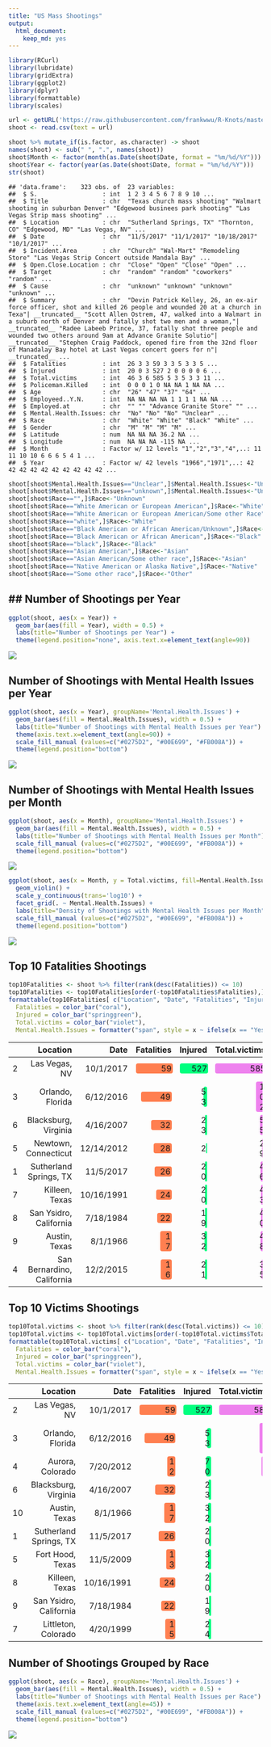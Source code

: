 ```yaml
---
title: "US Mass Shootings"
output: 
  html_document:
    keep_md: yes
---
```




```r
library(RCurl)
library(lubridate)
library(gridExtra)
library(ggplot2)
library(dplyr)
library(formattable)
library(scales)
```


```r
url <- getURL('https://raw.githubusercontent.com/frankwwu/R-Knots/master/US%20Mass%20Shootings/Mass%20Shootings%20Dataset%20Ver%205.csv')
shoot <- read.csv(text = url) 
```



```r
shoot %>% mutate_if(is.factor, as.character) -> shoot
names(shoot) <- sub(" ", ".", names(shoot))
shoot$Month <- factor(month(as.Date(shoot$Date, format = "%m/%d/%Y")))
shoot$Year <- factor(year(as.Date(shoot$Date, format = "%m/%d/%Y")))
str(shoot)
```

```
## 'data.frame':	323 obs. of  23 variables:
##  $ S.                  : int  1 2 3 4 5 6 7 8 9 10 ...
##  $ Title               : chr  "Texas church mass shooting" "Walmart shooting in suburban Denver" "Edgewood businees park shooting" "Las Vegas Strip mass shooting" ...
##  $ Location            : chr  "Sutherland Springs, TX" "Thornton, CO" "Edgewood, MD" "Las Vegas, NV" ...
##  $ Date                : chr  "11/5/2017" "11/1/2017" "10/18/2017" "10/1/2017" ...
##  $ Incident.Area       : chr  "Church" "Wal-Mart" "Remodeling Store" "Las Vegas Strip Concert outside Mandala Bay" ...
##  $ Open.Close.Location : chr  "Close" "Open" "Close" "Open" ...
##  $ Target              : chr  "random" "random" "coworkers" "random" ...
##  $ Cause               : chr  "unknown" "unknown" "unknown" "unknown" ...
##  $ Summary             : chr  "Devin Patrick Kelley, 26, an ex-air force officer, shot and killed 26 people and wounded 20 at a church in Texa"| __truncated__ "Scott Allen Ostrem, 47, walked into a Walmart in a suburb north of Denver and fatally shot two men and a woman,"| __truncated__ "Radee Labeeb Prince, 37, fatally shot three people and wounded two others around 9am at Advance Granite Solutio"| __truncated__ "Stephen Craig Paddock, opened fire from the 32nd floor of Manadalay Bay hotel at Last Vegas concert goers for n"| __truncated__ ...
##  $ Fatalities          : int  26 3 3 59 3 3 5 3 3 5 ...
##  $ Injured             : int  20 0 3 527 2 0 0 0 0 6 ...
##  $ Total.victims       : int  46 3 6 585 5 3 5 3 3 11 ...
##  $ Policeman.Killed    : int  0 0 0 1 0 NA NA 1 NA NA ...
##  $ Age                 : chr  "26" "47" "37" "64" ...
##  $ Employeed..Y.N.     : int  NA NA NA NA 1 1 1 1 NA NA ...
##  $ Employed.at         : chr  "" "" "Advance Granite Store" "" ...
##  $ Mental.Health.Issues: chr  "No" "No" "No" "Unclear" ...
##  $ Race                : chr  "White" "White" "Black" "White" ...
##  $ Gender              : chr  "M" "M" "M" "M" ...
##  $ Latitude            : num  NA NA NA 36.2 NA ...
##  $ Longitude           : num  NA NA NA -115 NA ...
##  $ Month               : Factor w/ 12 levels "1","2","3","4",..: 11 11 10 10 6 6 6 5 4 1 ...
##  $ Year                : Factor w/ 42 levels "1966","1971",..: 42 42 42 42 42 42 42 42 42 42 ...
```

```r
shoot[shoot$Mental.Health.Issues=="Unclear",]$Mental.Health.Issues<-"Unknown"
shoot[shoot$Mental.Health.Issues=="unknown",]$Mental.Health.Issues<-"Unknown"
shoot[shoot$Race=="",]$Race<-"Unknown"
shoot[shoot$Race=="White American or European American",]$Race<-"White"
shoot[shoot$Race=="White American or European American/Some other Race",]$Race<-"White"
shoot[shoot$Race=="white",]$Race<-"White"
shoot[shoot$Race=="Black American or African American/Unknown",]$Race<-"Black"
shoot[shoot$Race=="Black American or African American",]$Race<-"Black"
shoot[shoot$Race=="black",]$Race<-"Black"
shoot[shoot$Race=="Asian American",]$Race<-"Asian"
shoot[shoot$Race=="Asian American/Some other race",]$Race<-"Asian"
shoot[shoot$Race=="Native American or Alaska Native",]$Race<-"Native"
shoot[shoot$Race=="Some other race",]$Race<-"Other"
```

## ## Number of Shootings per Year


```r
ggplot(shoot, aes(x = Year)) + 
  geom_bar(aes(fill = Year), width = 0.5) +
  labs(title="Number of Shootings per Year") + 
  theme(legend.position="none", axis.text.x=element_text(angle=90))
```

![](US-Mass-Shootings_files/figure-html/unnamed-chunk-4-1.png)<!-- -->

## Number of Shootings with Mental Health Issues per Year


```r
ggplot(shoot, aes(x = Year), groupName='Mental.Health.Issues') + 
  geom_bar(aes(fill = Mental.Health.Issues), width = 0.5) +
  labs(title="Number of Shootings with Mental Health Issues per Year") + 
  theme(axis.text.x=element_text(angle=90)) +
  scale_fill_manual (values=c("#0275D2", "#00E699", "#FB008A")) +
  theme(legend.position="bottom")
```

![](US-Mass-Shootings_files/figure-html/unnamed-chunk-5-1.png)<!-- -->

## Number of Shootings with Mental Health Issues per Month


```r
ggplot(shoot, aes(x = Month), groupName='Mental.Health.Issues') + 
  geom_bar(aes(fill = Mental.Health.Issues), width = 0.5) +
  labs(title="Number of Shootings with Mental Health Issues per Month") +
  scale_fill_manual (values=c("#0275D2", "#00E699", "#FB008A")) +
  theme(legend.position="bottom")
```

![](US-Mass-Shootings_files/figure-html/unnamed-chunk-6-1.png)<!-- -->



```r
ggplot(shoot, aes(x = Month, y = Total.victims, fill=Mental.Health.Issues)) + 
  geom_violin() +
  scale_y_continuous(trans='log10') +
  facet_grid(. ~ Mental.Health.Issues) +   
  labs(title="Density of Shootings with Mental Health Issues per Month") +
  scale_fill_manual (values=c("#0275D2", "#00E699", "#FB008A")) +
  theme(legend.position="bottom")
```

![](US-Mass-Shootings_files/figure-html/unnamed-chunk-7-1.png)<!-- -->


## Top 10 Fatalities Shootings


```r
top10Fatalities <- shoot %>% filter(rank(desc(Fatalities)) <= 10)
top10Fatalities <- top10Fatalities[order(-top10Fatalities$Fatalities),]
formattable(top10Fatalities[ c("Location", "Date", "Fatalities", "Injured", "Total.victims", "Mental.Health.Issues")], list(
  Fatalities = color_bar("coral"),
  Injured = color_bar("springgreen"),
  Total.victims = color_bar("violet"),
  Mental.Health.Issues = formatter("span", style = x ~ ifelse(x == "Yes", style(color = "red", font.weight = "bold"), NA))))
```


<table class="table table-condensed">
 <thead>
  <tr>
   <th style="text-align:left;">   </th>
   <th style="text-align:right;"> Location </th>
   <th style="text-align:right;"> Date </th>
   <th style="text-align:right;"> Fatalities </th>
   <th style="text-align:right;"> Injured </th>
   <th style="text-align:right;"> Total.victims </th>
   <th style="text-align:right;"> Mental.Health.Issues </th>
  </tr>
 </thead>
<tbody>
  <tr>
   <td style="text-align:left;"> 2 </td>
   <td style="text-align:right;"> Las Vegas, NV </td>
   <td style="text-align:right;"> 10/1/2017 </td>
   <td style="text-align:right;"> <span style="display: inline-block; direction: rtl; border-radius: 4px; padding-right: 2px; background-color: coral; width: 100.00%">59</span> </td>
   <td style="text-align:right;"> <span style="display: inline-block; direction: rtl; border-radius: 4px; padding-right: 2px; background-color: springgreen; width: 100.00%">527</span> </td>
   <td style="text-align:right;"> <span style="display: inline-block; direction: rtl; border-radius: 4px; padding-right: 2px; background-color: violet; width: 100.00%">585</span> </td>
   <td style="text-align:right;"> <span>Unknown</span> </td>
  </tr>
  <tr>
   <td style="text-align:left;"> 3 </td>
   <td style="text-align:right;"> Orlando, Florida </td>
   <td style="text-align:right;"> 6/12/2016 </td>
   <td style="text-align:right;"> <span style="display: inline-block; direction: rtl; border-radius: 4px; padding-right: 2px; background-color: coral; width: 83.05%">49</span> </td>
   <td style="text-align:right;"> <span style="display: inline-block; direction: rtl; border-radius: 4px; padding-right: 2px; background-color: springgreen; width: 10.06%">53</span> </td>
   <td style="text-align:right;"> <span style="display: inline-block; direction: rtl; border-radius: 4px; padding-right: 2px; background-color: violet; width: 17.44%">102</span> </td>
   <td style="text-align:right;"> <span>Unknown</span> </td>
  </tr>
  <tr>
   <td style="text-align:left;"> 6 </td>
   <td style="text-align:right;"> Blacksburg, Virginia </td>
   <td style="text-align:right;"> 4/16/2007 </td>
   <td style="text-align:right;"> <span style="display: inline-block; direction: rtl; border-radius: 4px; padding-right: 2px; background-color: coral; width: 54.24%">32</span> </td>
   <td style="text-align:right;"> <span style="display: inline-block; direction: rtl; border-radius: 4px; padding-right: 2px; background-color: springgreen; width: 4.36%">23</span> </td>
   <td style="text-align:right;"> <span style="display: inline-block; direction: rtl; border-radius: 4px; padding-right: 2px; background-color: violet; width: 9.40%">55</span> </td>
   <td style="text-align:right;"> <span style="color: red; font-weight: bold">Yes    </span> </td>
  </tr>
  <tr>
   <td style="text-align:left;"> 5 </td>
   <td style="text-align:right;"> Newtown, Connecticut </td>
   <td style="text-align:right;"> 12/14/2012 </td>
   <td style="text-align:right;"> <span style="display: inline-block; direction: rtl; border-radius: 4px; padding-right: 2px; background-color: coral; width: 47.46%">28</span> </td>
   <td style="text-align:right;"> <span style="display: inline-block; direction: rtl; border-radius: 4px; padding-right: 2px; background-color: springgreen; width: 0.38%">2</span> </td>
   <td style="text-align:right;"> <span style="display: inline-block; direction: rtl; border-radius: 4px; padding-right: 2px; background-color: violet; width: 4.96%">29</span> </td>
   <td style="text-align:right;"> <span style="color: red; font-weight: bold">Yes    </span> </td>
  </tr>
  <tr>
   <td style="text-align:left;"> 1 </td>
   <td style="text-align:right;"> Sutherland Springs, TX </td>
   <td style="text-align:right;"> 11/5/2017 </td>
   <td style="text-align:right;"> <span style="display: inline-block; direction: rtl; border-radius: 4px; padding-right: 2px; background-color: coral; width: 44.07%">26</span> </td>
   <td style="text-align:right;"> <span style="display: inline-block; direction: rtl; border-radius: 4px; padding-right: 2px; background-color: springgreen; width: 3.80%">20</span> </td>
   <td style="text-align:right;"> <span style="display: inline-block; direction: rtl; border-radius: 4px; padding-right: 2px; background-color: violet; width: 7.86%">46</span> </td>
   <td style="text-align:right;"> <span>No     </span> </td>
  </tr>
  <tr>
   <td style="text-align:left;"> 7 </td>
   <td style="text-align:right;"> Killeen, Texas </td>
   <td style="text-align:right;"> 10/16/1991 </td>
   <td style="text-align:right;"> <span style="display: inline-block; direction: rtl; border-radius: 4px; padding-right: 2px; background-color: coral; width: 40.68%">24</span> </td>
   <td style="text-align:right;"> <span style="display: inline-block; direction: rtl; border-radius: 4px; padding-right: 2px; background-color: springgreen; width: 3.80%">20</span> </td>
   <td style="text-align:right;"> <span style="display: inline-block; direction: rtl; border-radius: 4px; padding-right: 2px; background-color: violet; width: 7.35%">43</span> </td>
   <td style="text-align:right;"> <span style="color: red; font-weight: bold">Yes    </span> </td>
  </tr>
  <tr>
   <td style="text-align:left;"> 8 </td>
   <td style="text-align:right;"> San Ysidro, California </td>
   <td style="text-align:right;"> 7/18/1984 </td>
   <td style="text-align:right;"> <span style="display: inline-block; direction: rtl; border-radius: 4px; padding-right: 2px; background-color: coral; width: 37.29%">22</span> </td>
   <td style="text-align:right;"> <span style="display: inline-block; direction: rtl; border-radius: 4px; padding-right: 2px; background-color: springgreen; width: 3.61%">19</span> </td>
   <td style="text-align:right;"> <span style="display: inline-block; direction: rtl; border-radius: 4px; padding-right: 2px; background-color: violet; width: 6.84%">40</span> </td>
   <td style="text-align:right;"> <span style="color: red; font-weight: bold">Yes    </span> </td>
  </tr>
  <tr>
   <td style="text-align:left;"> 9 </td>
   <td style="text-align:right;"> Austin, Texas </td>
   <td style="text-align:right;"> 8/1/1966 </td>
   <td style="text-align:right;"> <span style="display: inline-block; direction: rtl; border-radius: 4px; padding-right: 2px; background-color: coral; width: 28.81%">17</span> </td>
   <td style="text-align:right;"> <span style="display: inline-block; direction: rtl; border-radius: 4px; padding-right: 2px; background-color: springgreen; width: 6.07%">32</span> </td>
   <td style="text-align:right;"> <span style="display: inline-block; direction: rtl; border-radius: 4px; padding-right: 2px; background-color: violet; width: 8.21%">48</span> </td>
   <td style="text-align:right;"> <span style="color: red; font-weight: bold">Yes    </span> </td>
  </tr>
  <tr>
   <td style="text-align:left;"> 4 </td>
   <td style="text-align:right;"> San Bernardino, California </td>
   <td style="text-align:right;"> 12/2/2015 </td>
   <td style="text-align:right;"> <span style="display: inline-block; direction: rtl; border-radius: 4px; padding-right: 2px; background-color: coral; width: 27.12%">16</span> </td>
   <td style="text-align:right;"> <span style="display: inline-block; direction: rtl; border-radius: 4px; padding-right: 2px; background-color: springgreen; width: 3.98%">21</span> </td>
   <td style="text-align:right;"> <span style="display: inline-block; direction: rtl; border-radius: 4px; padding-right: 2px; background-color: violet; width: 5.98%">35</span> </td>
   <td style="text-align:right;"> <span>Unknown</span> </td>
  </tr>
</tbody>
</table>


## Top 10 Victims Shootings


```r
top10Total.victims <- shoot %>% filter(rank(desc(Total.victims)) <= 10)
top10Total.victims <- top10Total.victims[order(-top10Total.victims$Total.victim),]
formattable(top10Total.victims[ c("Location", "Date", "Fatalities", "Injured", "Total.victims", "Mental.Health.Issues")], list(
  Fatalities = color_bar("coral"),
  Injured = color_bar("springgreen"),
  Total.victims = color_bar("violet"),
  Mental.Health.Issues = formatter("span", style = x ~ ifelse(x == "Yes", style(color = "red", font.weight = "bold"), NA))))
```


<table class="table table-condensed">
 <thead>
  <tr>
   <th style="text-align:left;">   </th>
   <th style="text-align:right;"> Location </th>
   <th style="text-align:right;"> Date </th>
   <th style="text-align:right;"> Fatalities </th>
   <th style="text-align:right;"> Injured </th>
   <th style="text-align:right;"> Total.victims </th>
   <th style="text-align:right;"> Mental.Health.Issues </th>
  </tr>
 </thead>
<tbody>
  <tr>
   <td style="text-align:left;"> 2 </td>
   <td style="text-align:right;"> Las Vegas, NV </td>
   <td style="text-align:right;"> 10/1/2017 </td>
   <td style="text-align:right;"> <span style="display: inline-block; direction: rtl; border-radius: 4px; padding-right: 2px; background-color: coral; width: 100.00%">59</span> </td>
   <td style="text-align:right;"> <span style="display: inline-block; direction: rtl; border-radius: 4px; padding-right: 2px; background-color: springgreen; width: 100.00%">527</span> </td>
   <td style="text-align:right;"> <span style="display: inline-block; direction: rtl; border-radius: 4px; padding-right: 2px; background-color: violet; width: 100.00%">585</span> </td>
   <td style="text-align:right;"> <span>Unknown</span> </td>
  </tr>
  <tr>
   <td style="text-align:left;"> 3 </td>
   <td style="text-align:right;"> Orlando, Florida </td>
   <td style="text-align:right;"> 6/12/2016 </td>
   <td style="text-align:right;"> <span style="display: inline-block; direction: rtl; border-radius: 4px; padding-right: 2px; background-color: coral; width: 83.05%">49</span> </td>
   <td style="text-align:right;"> <span style="display: inline-block; direction: rtl; border-radius: 4px; padding-right: 2px; background-color: springgreen; width: 10.06%">53</span> </td>
   <td style="text-align:right;"> <span style="display: inline-block; direction: rtl; border-radius: 4px; padding-right: 2px; background-color: violet; width: 17.44%">102</span> </td>
   <td style="text-align:right;"> <span>Unknown</span> </td>
  </tr>
  <tr>
   <td style="text-align:left;"> 4 </td>
   <td style="text-align:right;"> Aurora, Colorado </td>
   <td style="text-align:right;"> 7/20/2012 </td>
   <td style="text-align:right;"> <span style="display: inline-block; direction: rtl; border-radius: 4px; padding-right: 2px; background-color: coral; width: 20.34%">12</span> </td>
   <td style="text-align:right;"> <span style="display: inline-block; direction: rtl; border-radius: 4px; padding-right: 2px; background-color: springgreen; width: 13.28%">70</span> </td>
   <td style="text-align:right;"> <span style="display: inline-block; direction: rtl; border-radius: 4px; padding-right: 2px; background-color: violet; width: 14.02%">82</span> </td>
   <td style="text-align:right;"> <span style="color: red; font-weight: bold">Yes    </span> </td>
  </tr>
  <tr>
   <td style="text-align:left;"> 6 </td>
   <td style="text-align:right;"> Blacksburg, Virginia </td>
   <td style="text-align:right;"> 4/16/2007 </td>
   <td style="text-align:right;"> <span style="display: inline-block; direction: rtl; border-radius: 4px; padding-right: 2px; background-color: coral; width: 54.24%">32</span> </td>
   <td style="text-align:right;"> <span style="display: inline-block; direction: rtl; border-radius: 4px; padding-right: 2px; background-color: springgreen; width: 4.36%">23</span> </td>
   <td style="text-align:right;"> <span style="display: inline-block; direction: rtl; border-radius: 4px; padding-right: 2px; background-color: violet; width: 9.40%">55</span> </td>
   <td style="text-align:right;"> <span style="color: red; font-weight: bold">Yes    </span> </td>
  </tr>
  <tr>
   <td style="text-align:left;"> 10 </td>
   <td style="text-align:right;"> Austin, Texas </td>
   <td style="text-align:right;"> 8/1/1966 </td>
   <td style="text-align:right;"> <span style="display: inline-block; direction: rtl; border-radius: 4px; padding-right: 2px; background-color: coral; width: 28.81%">17</span> </td>
   <td style="text-align:right;"> <span style="display: inline-block; direction: rtl; border-radius: 4px; padding-right: 2px; background-color: springgreen; width: 6.07%">32</span> </td>
   <td style="text-align:right;"> <span style="display: inline-block; direction: rtl; border-radius: 4px; padding-right: 2px; background-color: violet; width: 8.21%">48</span> </td>
   <td style="text-align:right;"> <span style="color: red; font-weight: bold">Yes    </span> </td>
  </tr>
  <tr>
   <td style="text-align:left;"> 1 </td>
   <td style="text-align:right;"> Sutherland Springs, TX </td>
   <td style="text-align:right;"> 11/5/2017 </td>
   <td style="text-align:right;"> <span style="display: inline-block; direction: rtl; border-radius: 4px; padding-right: 2px; background-color: coral; width: 44.07%">26</span> </td>
   <td style="text-align:right;"> <span style="display: inline-block; direction: rtl; border-radius: 4px; padding-right: 2px; background-color: springgreen; width: 3.80%">20</span> </td>
   <td style="text-align:right;"> <span style="display: inline-block; direction: rtl; border-radius: 4px; padding-right: 2px; background-color: violet; width: 7.86%">46</span> </td>
   <td style="text-align:right;"> <span>No     </span> </td>
  </tr>
  <tr>
   <td style="text-align:left;"> 5 </td>
   <td style="text-align:right;"> Fort Hood, Texas </td>
   <td style="text-align:right;"> 11/5/2009 </td>
   <td style="text-align:right;"> <span style="display: inline-block; direction: rtl; border-radius: 4px; padding-right: 2px; background-color: coral; width: 22.03%">13</span> </td>
   <td style="text-align:right;"> <span style="display: inline-block; direction: rtl; border-radius: 4px; padding-right: 2px; background-color: springgreen; width: 6.07%">32</span> </td>
   <td style="text-align:right;"> <span style="display: inline-block; direction: rtl; border-radius: 4px; padding-right: 2px; background-color: violet; width: 7.69%">45</span> </td>
   <td style="text-align:right;"> <span style="color: red; font-weight: bold">Yes    </span> </td>
  </tr>
  <tr>
   <td style="text-align:left;"> 8 </td>
   <td style="text-align:right;"> Killeen, Texas </td>
   <td style="text-align:right;"> 10/16/1991 </td>
   <td style="text-align:right;"> <span style="display: inline-block; direction: rtl; border-radius: 4px; padding-right: 2px; background-color: coral; width: 40.68%">24</span> </td>
   <td style="text-align:right;"> <span style="display: inline-block; direction: rtl; border-radius: 4px; padding-right: 2px; background-color: springgreen; width: 3.80%">20</span> </td>
   <td style="text-align:right;"> <span style="display: inline-block; direction: rtl; border-radius: 4px; padding-right: 2px; background-color: violet; width: 7.35%">43</span> </td>
   <td style="text-align:right;"> <span style="color: red; font-weight: bold">Yes    </span> </td>
  </tr>
  <tr>
   <td style="text-align:left;"> 9 </td>
   <td style="text-align:right;"> San Ysidro, California </td>
   <td style="text-align:right;"> 7/18/1984 </td>
   <td style="text-align:right;"> <span style="display: inline-block; direction: rtl; border-radius: 4px; padding-right: 2px; background-color: coral; width: 37.29%">22</span> </td>
   <td style="text-align:right;"> <span style="display: inline-block; direction: rtl; border-radius: 4px; padding-right: 2px; background-color: springgreen; width: 3.61%">19</span> </td>
   <td style="text-align:right;"> <span style="display: inline-block; direction: rtl; border-radius: 4px; padding-right: 2px; background-color: violet; width: 6.84%">40</span> </td>
   <td style="text-align:right;"> <span style="color: red; font-weight: bold">Yes    </span> </td>
  </tr>
  <tr>
   <td style="text-align:left;"> 7 </td>
   <td style="text-align:right;"> Littleton, Colorado </td>
   <td style="text-align:right;"> 4/20/1999 </td>
   <td style="text-align:right;"> <span style="display: inline-block; direction: rtl; border-radius: 4px; padding-right: 2px; background-color: coral; width: 25.42%">15</span> </td>
   <td style="text-align:right;"> <span style="display: inline-block; direction: rtl; border-radius: 4px; padding-right: 2px; background-color: springgreen; width: 4.55%">24</span> </td>
   <td style="text-align:right;"> <span style="display: inline-block; direction: rtl; border-radius: 4px; padding-right: 2px; background-color: violet; width: 6.32%">37</span> </td>
   <td style="text-align:right;"> <span style="color: red; font-weight: bold">Yes    </span> </td>
  </tr>
</tbody>
</table>

## Number of Shootings Grouped by Race


```r
ggplot(shoot, aes(x = Race), groupName='Mental.Health.Issues') + 
  geom_bar(aes(fill = Mental.Health.Issues), width = 0.5) +
  labs(title="Number of Shootings with Mental Health Issues per Race") + 
  theme(axis.text.x=element_text(angle=45)) +
  scale_fill_manual (values=c("#0275D2", "#00E699", "#FB008A")) +
  theme(legend.position="bottom")
```

![](US-Mass-Shootings_files/figure-html/unnamed-chunk-10-1.png)<!-- -->


